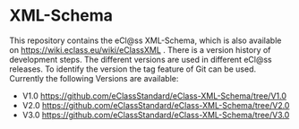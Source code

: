 # XML-Schema
This repository contains the eCl@ss XML-Schema, which is also available on https://wiki.eclass.eu/wiki/eClassXML .
There is a version history of development steps. The different versions are used in different eCl@ss releases. To identify the version the tag feature of Git can be used. Currently the following Versions are available:
- V1.0 https://github.com/eClassStandard/eClass-XML-Schema/tree/V1.0
- V2.0 https://github.com/eClassStandard/eClass-XML-Schema/tree/V2.0
- V3.0 https://github.com/eClassStandard/eClass-XML-Schema/tree/V3.0